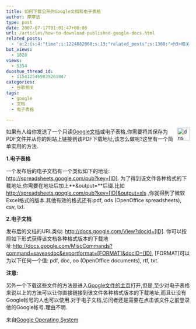 ```yaml
---
title: 如何下载公开的Google文档和电子表格
author: 摩摩诘
type: post
date: 2007-07-17T01:01:47+00:00
url: /articles/how-to-download-published-google-docs.html
related_posts:
  - 'a:2:{s:4:"time";i:1224882060;s:13:"related_posts";s:1360:"<h3>相关日志</h3><ul class="related_post"><li><a href="http://www.digglife.cn/articles/customize-gmail-signature.html" title="Gmail技巧:让你的签名绚起来">Gmail技巧:让你的签名绚起来</a></li><li><a href="http://www.digglife.cn/articles/add-google-toolbar-functions-firefox3.html" title="给Firefox 3添加Google Toolbar的功能">给Firefox 3添加Google Toolbar的功能</a></li><li><a href="http://www.digglife.cn/articles/clean-up-desktop-improve-productivity-2.html" title="彻底清空桌面,让启动程序更加高效Part.2">彻底清空桌面,让启动程序更加高效Part.2</a></li><li><a href="http://www.digglife.cn/articles/clean-up-desktop-improve-productivity-1.html" title="彻底清空桌面,让启动程序更加高效Part.1">彻底清空桌面,让启动程序更加高效Part.1</a></li><li><a href="http://www.digglife.cn/articles/google-apps-firefox-sidebar.html" title="集装:在Firefox侧边栏载入Google应用">集装:在Firefox侧边栏载入Google应用</a></li><li><a href="http://www.digglife.cn/articles/google-android-sdk.html" title="[视频+截图]Google发布Android SDK">[视频+截图]Google发布Android SDK</a></li><li><a href="http://www.digglife.cn/articles/popular-feeds-in-google-reader.html" title="Google Reader中文版里的推荐Feeds">Google Reader中文版里的推荐Feeds</a></li></ul>";}'
bot_views:
  - 1828
views:
  - 5354
duoshuo_thread_id:
  - 1154125469839261847
categories:
  - 谷歌相关
tags:
  - google
  - 文档
  - 电子表格

---
```

<a atomicselection="true" href="https://www.digglife.net/wp-content/uploads/3/379/2007/07/dns.gif"><img align="right" width="35" src="http://digglife.qiniudn.com/wp-content/uploads/3/379/2007/07/dns-thumb.gif" alt="dns" height="35" /></a> 如果有人给你发送了一个只读[Google文档][1]或电子表格,你需要将其保存为PDF文件并从你的网站上链接到该PDF下载地址,该怎么做呢?这里有一个简单实用的方法.

**1.电子表格**

一个发布后的电子文档有一个类似如下的地址: <u>http://spreadsheets.google.com/pub?key=[ID]</u>. 为了得到该文件各种格式的下载地址,你需要在地址后加上**&output=**后缀.比如<u>http://spreadsheets.google.com/pub?key=[ID]&output=xls</u> ,你就得到了微软Excel格式的版本.其他有效的格式还有:pdf, ods (OpenOffice spreadsheets), csv, txt.

**2.电子文档**
  
发布后的文档的URL类似: <u>http://docs.google.com/View?docid=[ID]</u>. 你可以按照如下形式获得该文档各种格式版本的下载地址:<u>http://docs.google.com/MiscCommands?command=saveasdoc&exportformat=[FORMAT]&docID=[ID]</u>, [FORMAT]可以为以下任何一个值: pdf, doc, oo (OpenOffice documents), rtf, txt.

**注意:**

另外一个下载这些文件的方法是进入<a target="_blank" href="http://docs.google.com">Google文件的主页</a>打开,但是,至少对电子表格来说以上的方法可以让你直接链接到该文件各种格式版本的下载地址,而且让没有Google帐号的人也可以使用.对于电子文档,访问者还是需要在点击该文件之前登录他的Google帐号.理由不明.

来自[Google Operating System][2]

 [1]: https://www.digglife.net/articles/dictionary-in-google-docs.html
 [2]: http://googlesystem.blogspot.com/